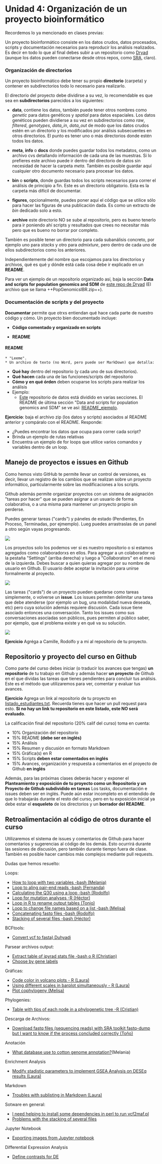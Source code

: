 # Unidad 4: Organización de un proyecto bioinformático

Recordemos lo ya mencionado en clases previas:

Un proyecto bioinformático consiste en los datos crudos, datos procesados, scripts y documentación  necesarios para reproducir los análisis realizados. Es decir en todo lo que al final debes subir a un repositorio como [Dryad](https://www.datadryad.org/pages/organization) (aunque los datos pueden conectarse desde otros repos, como [SRA](https://www.ncbi.nlm.nih.gov/sra), claro). 

### Organización de directorios 

Un proyecto bioinformático debe tener su propio **directorio** (carpeta) y contener en subdirectorios todo lo necesario para realizarlo.

El directorio del proyecto debe dividirse a su vez, lo recomendable es que sea en **subdirectorios** parecidos a los siguientes:

* **data**, contiene los datos, también puede tener otros nombres como *genetic* para datos genéticos y *spatial* para datos espaciales. Los datos genéticos pueden dividierse a su vez en subdirectorios como *raw*, *filtered*, *genotypes*, *data_in*, *data_out* de modo que los datos crudos estén en un directorio y los modificados por análisis subsecuentes en otros directorios. El punto es tener uno o más directorios donde estén todos los datos.  

* **meta**, **info** o **docs** donde puedes guardar todos los metadatos, como un archivo cvs detallando información de cada una de las muestras. Si lo prefieres este archivo puede ir dentro del directorio de datos sin necesidad de hacer la carpeta *meta*. También es posible guardar aquí cualquier otro documento necesario para procesar los datos.
  
* **bin** o **scripts**, donde guardas todos los scripts necesarios para correr el análisis de principio a fin. Este es un directorio obligatorio. Esta es la carpeta más difícil de documentar.

* **figures**, opcionalmente, puedes poner aquí el código que se utilice sólo para hacer las figuras de una publicación dada. Es como un extracto de *bin* dedicado solo a esto.

* **archive** este directorio NO se sube al repositorio, pero es bueno tenerlo para ir poniendo ahí scripts y resultados que crees no necesitar más pero que es bueno no borrar por completo.

También es posible tener un directorio para cada subanálisis concreto, por ejemplo uno para *stacks* y otro para *admixture*, pero dentro de cada uno de ellos subdirectorios como los anteriores. 

Independientemente del nombre que escojamos para los directorios y archivos, qué es qué y dónde está cada cosa debe ir explicado en un **README**.

Para ver un ejemplo de un repositorio organizado así, baja la sección **Data and scripts for population genomics and SDM** de [este repo de Dryad](https://www.datadryad.org/resource/doi:10.5061/dryad.f7248) (El archivo que se llama ++PopGenomicsIBR.zip++).


### Documentación de scripts y del proyecto

**Documentar** permite que otrxs entiendan qué hace cada parte de nuestro código y cómo. Un proyecto bien documentado incluye:

* **Código comentado y organizado en scripts** 

* **README** 


#### README
	* "Leeme".
	* Un archivo de texto (no Word, pero puede ser MarkDown) que detalla:
   * **Qué hay** dentro del repositorio (y cada uno de sus directorios).
   * **Qué hacen** cada una de las funciones/scripts del repositorio
   * **Cómo y en qué órden** deben ocuparse los scripts para realizar los análisis
* Ejemplo:
    * [Este](https://datadryad.org/resource/doi:10.5061/dryad.f7248) repositorio de datos está dividido en varias secciones. El README de última sección "Data and scripts for population genomics and SDM" se ve así: [README_ejemplo](README_ejemplo.md).

    

**Ejercicio**: baja el archivo zip (los datos y scripts) asociados al README anterior y compáralo con el README. Responde:

* ¿Puedes encontrar los datos que ocupa para correr cada script? 
* Brinda un ejemplo de rutas relativas
* Encuentra un ejemplo de for loops que utilice varios comandos y variables dentro de un loop.

    

## Manejo de proyectos e issues en Github

Como hemos visto GitHub te permite llevar un control de versiones, es decir, llevar un registro de los cambios que se realizan sobre un proyecto informático, particularmente sobre las modificaciones a los scripts.

Github además permite organizar proyectos con un sistema de asignación "tareas por hacer" que se pueden asignar a un usuario de forma colaborativa, o a una misma para mantener un proyecto propio sin perderse.

Puedes generar tareas ("cards") y páneles de estado (Pendientes, En Proceso, Terminadas, por ejmemplo). Lueg puedes arrastraslas de un panel a otro según vayas progresando.

![](github_projec.png)


Los proyectos solo los podemos ver si es nuestro repositorio o si estamos agregados como colaboradorxs en ellos. Para agregar a un colaborador ve la pestaña "Settings" (arriba derecha) y luego a "Collaborators" en el menú de la izquierda. Debes buscar a quien quieras agregar por su nombre de usuario en Github. El usuario debe aceptar la invitación para unirse formalmente al proyecto.

![](github_add_collaborator.png)

Las tareas ("cards") de un proyecto pueden quedarse como tareas simplemente, o volverse un **issue**. Los issues permiten delimitar una tarea que debe atenderse (por ejemplo un bug, una modalidad nueva deseada, etc) pero cuya solución además requiere discusión. Cada issue tiene asociado entonces una conversación. Tanto los issues como sus conversaciones asociadas son públicos, pues permiten al público saber, por ejemplo, que el problema existe y en qué va su solución.

![](github_issues.png)


**Ejercicio** Agréga a Camille, Rodolfo y a mi al repositorio de tu proyecto.



## Repositorio y proyecto del curso en Github

Como parte del curso debes iniciar (o traducir los avances que tengas) **un repositorio** de tu trabajo en Github y además hacer **un proyecto** de Github en el que dividas las tareas que tienes pendientes para concluir tus análisis. Este es el método que utilizaremos para ver, comentar y evaluar tus avances.

**Ejercicio** Agrega un link al repositorio de tu proyecto en [listado_estudiantes.txt](https://github.com/AliciaMstt/TallerBioinf/blob/master/Unidad1/listado_estudiantes.txt). Recuerda tienes que hacer un pull request para esto. **Si no hay un link tu repositorio en este listado, este NO será evaluado**.

La calificación final del repositorio (20% calif del curso) toma en cuenta:

* 10% Organización del repositorio
* 15% README **(debe ser en inglés)**
* 15% Análisis
* 15% Resumen y discusión en formato Markdown 
* 15% Gráfica(s) en R
* 15% Scripts **deben estar comentados en inglés**
* 15% Avances, organización y respuesta a comentarios en el proyecto de Github **en inglés**

Además, para las próximas clases deberás hacer y exponer el **Planteamiento y exposición de tu proyecto como un Repositorio y un Proyecto de Github subdividido en tareas** Los tasks, documentación e issues deben ser en inglés. Puede aún estar incompleto en el entendido de que lo trabajarás durante el resto del curso, pero en tu exposición inicial ya debe estar el **esqueleto** de los directorios y un **borrador del README**.

## Retroalimentación al código de otros durante el curso

Utilizaremos el sistema de issues y comentarios de Github para hacer comentarios y sugerencias al código de los demás. Esto ocurrirá durante las sesiones de discusión, pero también durante tiempo fuera de clase. También es posible hacer cambios más complejos mediante pull requests.

Dudas que hemos resuelto:

Loops:
* [How to loop with two variables -bash (Melania)](https://github.com/Melcatus/genomic_cotton/issues/4)
* [Loop to aling pair-end reads  -bash (Fernanda)](https://github.com/FernandaDiaz12/pediatric_astrocytoma/issues/2)
* [Calculating the Q30 using a loop -bash (Rodolfo)](https://github.com/necrosnake91/Lung_cancer_transcriptome/issues/7)
* [Loop for mutation analyses -R (Héctor)](https://github.com/Martinez-Gregorio-Hector/workflow_to_analysis_WES/issues/9)
* [Loop in R to rename output tables (Tonio)](https://github.com/tono2204/Mezcal_Yeast_Populations/issues/4)
* [Loop to change file names based on a list -bash (Melisa)](https://github.com/almamelisa/Euphoniinae-Subfamily/issues/2)
* [Concatenating fastq files -bash (Rodolfo)](https://github.com/necrosnake91/Lung_cancer_transcriptome/issues/9)
* [Stacking of several files -bash (Héctor)](https://github.com/Martinez-Gregorio-Hector/workflow_to_analysis_WES/issues/11)

BCFtools:
* [Convert vcf to fasta) Duhyadi](https://github.com/Duhyadi/Deleterious-alleles-in-landraces-of-maize/issues/1)

Parsear archivos output:
* [Extract table of ipyrad stats file -bash o R (Christian)](https://github.com/cristoichkov/GBS_Bioinf_Process_Mamm/issues/17)
* [Choose by gene labels](https://github.com/FernandaDiaz12/pediatric_astrocytoma/issues/5) 

Gráficas:
* [Code color in volcano plots - R (Laura) ](https://github.com/LauraMCE/lncRNA_BC/issues/8)
* [Using different scales in barplot simultaneously - R (Laura) ](https://github.com/LauraMCE/lncRNA_BC/issues/10)
* [Plot cophylogeny (Melisa)](https://github.com/almamelisa/Euphoniinae-Subfamily/issues/5)

Phylogenies:
* [Table with tips of each node in a phylogenetic tree -R (Cristian)](https://github.com/cristoichkov/GBS_Bioinf_Process_Mamm/issues/22)

Descarga de Archivos:
* [Download fastq files (sequencing reads) with SRA toolkit fastq-dump but I want to know if the process concluded correctly (Toño)](https://github.com/tono2204/Mezcal_Yeast_Populations/issues/5)

Anotación
* [What database use to cotton genome annotation?](https://github.com/Melcatus/genomic_cotton/issues/9)(Melania)

Enrichment Analysis
* [Modify stadistic parameters to implement GSEA Analysis on DESEq results (Laura)](https://github.com/LauraMCE/lncRNA_BC/issues/15)

Markdown
* [Troubles with sublisting in Markdown (Laura)](https://github.com/LauraMCE/lncRNA_BC/issues/9)

Sotware en general:
* [I need helping to install some dependencies in perl to run vcf2maf.pl](https://github.com/Martinez-Gregorio-Hector/workflow_to_analysis_WES/issues/10)
* [Problems with the stacking of several files](https://github.com/Martinez-Gregorio-Hector/workflow_to_analysis_WES/issues/11)

Jupyter Notebook

* [Exporting images from Jupyter notebook](https://github.com/AlexLlanesQuevedo/santacruzi_project/issues/5)

Differential Expression Analysis 

* [Define contrasts for DE](https://github.com/FernandaDiaz12/pediatric_astrocytoma/issues/6) 

  
